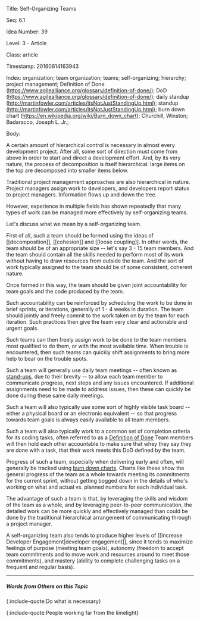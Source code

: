 Title:  Self-Organizing Teams

Seq:    6.1

Idea Number: 39

Level:  3 - Article

Class:  article

Timestamp: 20160614163943

Index:  organization; team organization; teams; self-organizing; hierarchy; project management; Definition of Done (https://www.agilealliance.org/glossary/definition-of-done/); DoD (https://www.agilealliance.org/glossary/definition-of-done/); daily standup (http://martinfowler.com/articles/itsNotJustStandingUp.html); standup (http://martinfowler.com/articles/itsNotJustStandingUp.html); burn down chart (https://en.wikipedia.org/wiki/Burn_down_chart); Churchill, Winston; Badaracco, Joseph L. Jr.; 

Body:

A certain amount of hierarchical control is necessary in almost every development project. After all, some sort of direction must come from above in order to start and direct a development effort. And, by its very nature, the process of decomposition is itself hierarchical: large items on the top are decomposed into smaller items below.

Traditional project management approaches are also hierarchical in nature. Project managers assign work to developers, and developers report status to project managers. Information flows up and down the tree.

However, experience in multiple fields has shown repeatedly that many types of work can be managed more effectively by self-organizing teams.

Let's discuss what we mean by a self-organizing team.

First of all, such a team should be formed using the ideas of [[decomposition]], [[cohesion]] and [[loose coupling]]. In other words, the team should be of an appropriate size -- let's say 3 - 15 team members. And the team should contain all the skills needed to perform most of its work without having to draw resources from outside the team. And the sort of work typically assigned to the team should be of some consistent, coherent nature.

Once formed in this way, the team should be given joint accountability for team goals and the code produced by the team.

Such accountability can be reinforced by scheduling the work to be done in brief sprints, or iterations, generally of 1 - 4 weeks in duration. The team should jointly and freely commit to the work taken on by the team for each iteration. Such practices then give the team very clear and actionable and urgent goals.

Such teams can then freely assign work to be done to the team members most qualified to do them, or with the most available time. When trouble is encountered, then such teams can quickly shift assignments to bring more help to bear on the trouble spots.

Such a team will generally use daily team meetings -- often known as <a href="http://martinfowler.com/articles/itsNotJustStandingUp.html" class="reflink" target="ref">stand-ups</a>, due to their brevity -- to allow each team member to communicate progress, next steps and any issues encountered. If additional assignments need to be made to address issues, then these can quickly be done during these same daily meetings.

Such a team will also typically use some sort of highly visible task board -- either a physical board or an electronic equivalent -- so that progress towards team goals is always easily available to all team members.

Such a team will also typically work to a common set of completion criteria for its coding tasks, often referred to as a [Definition of Done](https://www.agilealliance.org/glossary/definition-of-done/) Team members will then hold each other accountable to make sure that whey they say they are done with a task, that their work meets this DoD defined by the team.

Progress of such a team, especially when delivering early and often, will generally be tracked using <a href="https://en.wikipedia.org/wiki/Burn_down_chart" class="reflink" target="ref">burn down charts</a>. Charts like these show the general progress of the team as a whole towards meeting its commitments for the current sprint, without getting bogged down in the details of who's working on what and actual vs. planned numbers for each individual task.

The advantage of such a team is that, by leveraging the skills and wisdom of the team as a whole, and by leveraging peer-to-peer communication, the detailed work can be more quickly and effectively managed than could be done by the traditional hierarchical arrangement of communicating through a project manager.

A self-organizing team also tends to produce higher levels of [[Increase Developer Engagement|developer engagement]], since it tends to maximize feelings of purpose (meeting team goals), autonomy (freedom to accept team commitments and to move work and resources around to meet those commitments), and mastery (ability to complete challenging tasks on a frequent and regular basis).

----

##### Words from Others on this Topic

{:include-quote:Do what is necessary}

{:include-quote:People working far from the limelight}

